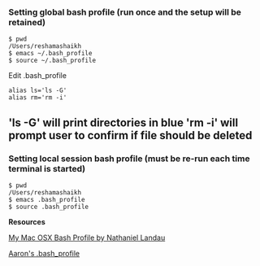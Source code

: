 ### Setting **global bash profile** (run once and the setup will be retained)

```
$ pwd
/Users/reshamashaikh
$ emacs ~/.bash_profile
$ source ~/.bash_profile

```
Edit .bash_profile
```
alias ls='ls -G'
alias rm='rm -i'
```
'ls -G'  will print directories in blue
'rm -i'  will prompt user to confirm if file should be deleted
--
### Setting **local session bash profile** (must be re-run each time terminal is started)

```
$ pwd
/Users/reshamashaikh
$ emacs .bash_profile
$ source .bash_profile
```
**Resources**

[My Mac OSX Bash Profile by Nathaniel Landau](http://natelandau.com/my-mac-osx-bash_profile/)

[Aaron's .bash_profile](https://github.com/ajschumacher/.emacs.d/blob/master/bash/.bashrc)

